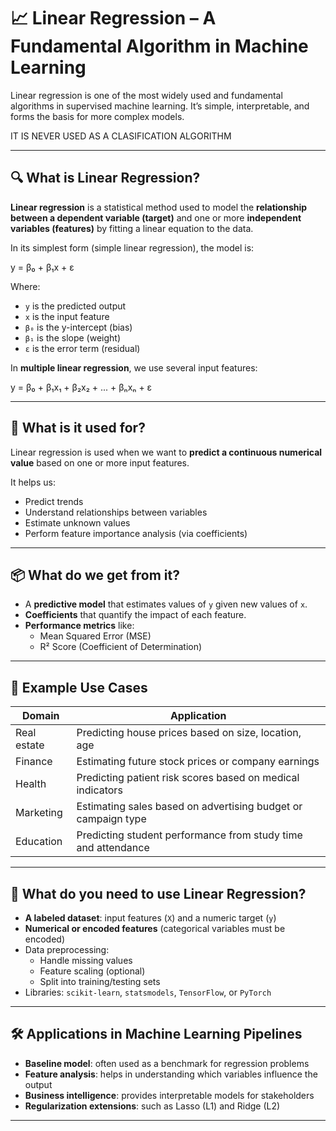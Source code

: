 # 📈 Linear Regression – A Fundamental Algorithm in Machine Learning

Linear regression is one of the most widely used and fundamental algorithms in supervised machine learning. It’s simple, interpretable, and forms the basis for more complex models.

IT IS NEVER USED AS A CLASIFICATION ALGORITHM 

---

## 🔍 What is Linear Regression?

**Linear regression** is a statistical method used to model the **relationship between a dependent variable (target)** and one or more **independent variables (features)** by fitting a linear equation to the data.

In its simplest form (simple linear regression), the model is:

y = β₀ + β₁x + ε


Where:
- `y` is the predicted output
- `x` is the input feature
- `β₀` is the y-intercept (bias)
- `β₁` is the slope (weight)
- `ε` is the error term (residual)

In **multiple linear regression**, we use several input features:

y = β₀ + β₁x₁ + β₂x₂ + ... + βₙxₙ + ε


---

## 🎯 What is it used for?

Linear regression is used when we want to **predict a continuous numerical value** based on one or more input features.

It helps us:
- Predict trends
- Understand relationships between variables
- Estimate unknown values
- Perform feature importance analysis (via coefficients)

---

## 📦 What do we get from it?

- A **predictive model** that estimates values of `y` given new values of `x`.
- **Coefficients** that quantify the impact of each feature.
- **Performance metrics** like:
  - Mean Squared Error (MSE)
  - R² Score (Coefficient of Determination)

---

## 📌 Example Use Cases

| Domain          | Application                                                  |
|-----------------|--------------------------------------------------------------|
| Real estate     | Predicting house prices based on size, location, age         |
| Finance         | Estimating future stock prices or company earnings           |
| Health          | Predicting patient risk scores based on medical indicators   |
| Marketing       | Estimating sales based on advertising budget or campaign type|
| Education       | Predicting student performance from study time and attendance|

---

## 🧰 What do you need to use Linear Regression?

- **A labeled dataset**: input features (`X`) and a numeric target (`y`)
- **Numerical or encoded features** (categorical variables must be encoded)
- Data preprocessing:
  - Handle missing values
  - Feature scaling (optional)
  - Split into training/testing sets
- Libraries: `scikit-learn`, `statsmodels`, `TensorFlow`, or `PyTorch`

---

## 🛠️ Applications in Machine Learning Pipelines

- **Baseline model**: often used as a benchmark for regression problems
- **Feature analysis**: helps in understanding which variables influence the output
- **Business intelligence**: provides interpretable models for stakeholders
- **Regularization extensions**: such as Lasso (L1) and Ridge (L2)

---

